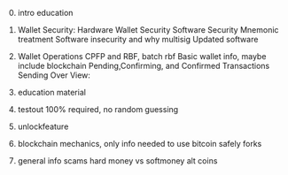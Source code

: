 0. intro education

1. Wallet Security:
  Hardware Wallet Security
  Software Security
  Mnemonic treatment
  Software insecurity and why multisig
  Updated software
2. Wallet Operations
  CPFP and RBF, batch rbf
  Basic wallet info, maybe include blockchain
  Pending,Confirming, and Confirmed Transactions
  Sending
Over View:
  1. education material
  2. testout 100% required, no random guessing
  3. unlockfeature

3. blockchain mechanics, only info needed to use bitcoin safely
  forks
4. general info
  scams
  hard money vs softmoney
  alt coins
